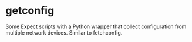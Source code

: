 # getconfig
Some Expect scripts with a Python wrapper that collect configuration from multiple network devices. Similar to fetchconfig.
